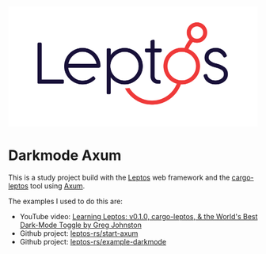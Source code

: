 <picture>
    <source srcset="https://raw.githubusercontent.com/leptos-rs/leptos/main/docs/logos/Leptos_logo_Solid_White.svg" media="(prefers-color-scheme: dark)">
    <img src="https://raw.githubusercontent.com/leptos-rs/leptos/main/docs/logos/Leptos_logo_RGB.svg" alt="Leptos Logo">
</picture>

# Darkmode Axum

This is a study project build with the [Leptos](https://github.com/leptos-rs/leptos) web framework and the [cargo-leptos](https://github.com/akesson/cargo-leptos) tool using [Axum](https://github.com/tokio-rs/axum).

The examples I used to do this are:
- YouTube video: [Learning Leptos: v0.1.0, cargo-leptos, & the World's Best Dark-Mode Toggle by Greg Johnston](https://youtu.be/AD3FHodVgE8?si=ehScSWZh0lQ_voef)
- Github project: [leptos-rs/start-axum](https://github.com/leptos-rs/start-axum)
- Github project: [leptos-rs/example-darkmode](https://github.com/leptos-rs/example-darkmode/tree/main)
